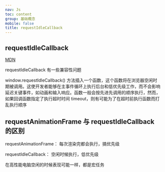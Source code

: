 ```yaml
---
nav: Js
toc: content
group: 基础概念
mobile: false
title: requestIdleCallback
---
```


## requestIdleCallback

<a href="https://developer.mozilla.org/zh-CN/docs/Web/API/Window/requestIdleCallback" target="_blank">MDN</a>

requestIdleCallback 有一些兼容性问题

window.requestIdleCallback() 方法插入一个函数，这个函数将在浏览器空闲时期被调用。这使开发者能够在主事件循环上执行后台和低优先级工作，而不会影响延迟关键事件，如动画和输入响应。函数一般会按先进先调用的顺序执行，然而，如果回调函数指定了执行超时时间 timeout，则有可能为了在超时前执行函数而打乱执行顺序

## requestAnimationFrame 与 requestIdleCallback 的区别

requestAnimationFrame： 每次渲染完都会执行，搞优先级

requestIdleCallback： 空闲时候执行，低优先级

在高性能电脑空闲的时候表现可能一样，都是宏任务
